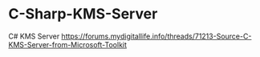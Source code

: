 # C-Sharp-KMS-Server
C# KMS Server
https://forums.mydigitallife.info/threads/71213-Source-C-KMS-Server-from-Microsoft-Toolkit
